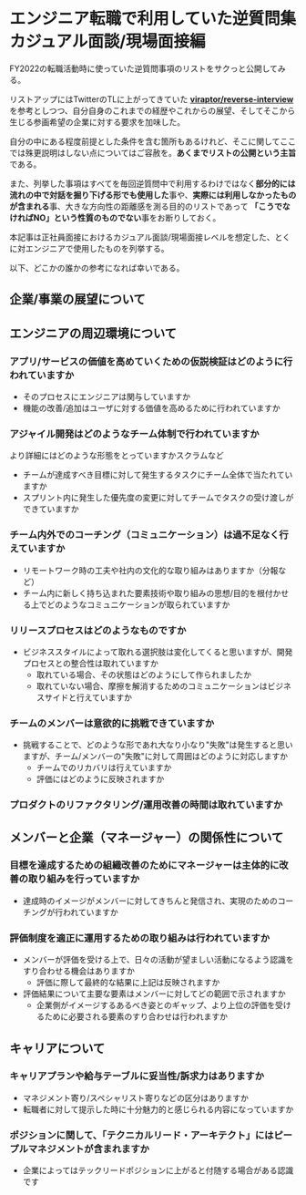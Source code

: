 # エンジニア転職で利用していた逆質問集 カジュアル面談/現場面接編

FY2022の転職活動時に使っていた逆質問事項のリストをサクっと公開してみる。

リストアップにはTwitterのTLに上がってきていた **[viraptor/reverse\-interview](https://github.com/viraptor/reverse-interview/blob/2f87c139ee035fe88cd0846967c0fa66eff7a2b1/translations/JAPANESE.md)** を参考としつつ、自分自身のこれまでの経歴やこれからの展望、そしてそこから生じる参画希望の企業に対する要求を加味した。

自分の中にある程度前提とした条件を含む箇所もあるけれど、そこに関してここでは殊更説明はしない点についてはご容赦を。**あくまでリストの公開という主旨**である。

また、列挙した事項はすべてを毎回逆質問中で利用するわけではなく**部分的には流れの中で対話を掘り下げる形でも使用した**事や、**実際には利用しなかったものが含まれる**事、大きな方向性の距離感を測る目的のリストであって **「こうでなければNO」という性質のものでない**事をお断りしておく。

本記事は正社員面接におけるカジュアル面談/現場面接レベルを想定した、とくに対エンジニアで使用したものを列挙する。

以下、どこかの誰かの参考になれば幸いである。

## 企業/事業の展望について

## エンジニアの周辺環境について

### アプリ/サービスの価値を高めていくための仮説検証はどのように行われていますか

- そのプロセスにエンジニアは関与していますか
- 機能の改善/追加はユーザに対する価値を高めるために行われていますか

### アジャイル開発はどのようなチーム体制で行われていますか

より詳細にはどのような形態をとっていますかスクラムなど

- チームが達成すべき目標に対して発生するタスクにチーム全体で当たれていますか
- スプリント内に発生した優先度の変更に対してチームでタスクの受け渡しができていますか

### チーム内外でのコーチング（コミュニケーション）は過不足なく行えていますか

- リモートワーク時の工夫や社内の文化的な取り組みはありますか（分報など）
- チーム内に新しく持ち込まれた要素技術や取り組みの思想/目的を根付かせる上でどのようなコミュニケーションが取られていますか

### リリースプロセスはどのようなものですか

- ビジネススタイルによって取れる選択肢は変化してくると思いますが、開発プロセスとの整合性は取れていますか
  - 取れている場合、その状態はどのようにして作られましたか
  - 取れていない場合、摩擦を解消するためのコミュニケーションはビジネスサイドと行えていますか

### チームのメンバーは意欲的に挑戦できていますか

- 挑戦することで、どのような形であれ大なり小なり"失敗"は発生すると思いますが、チーム/メンバーの"失敗"に対して周囲はどのように対応しますか
  - チームでのリカバリは行えていますか
  - 評価にはどのように反映されますか

### プロダクトのリファクタリング/運用改善の時間は取れていますか

## メンバーと企業（マネージャー）の関係性について

### 目標を達成するための組織改善のためにマネージャーは主体的に改善の取り組みを行っていますか

- 達成時のイメージがメンバーに対してきちんと発信され、実現のためのコーチングが行われていますか

### 評価制度を適正に運用するための取り組みは行われていますか

- メンバーが評価を受ける上で、日々の活動が望ましい活動になるよう認識をすり合わせる機会はありますか
  - 評価に際して最終的な結果に上記は反映されますか
- 評価結果について主要な要素はメンバーに対してどの範囲で示されますか
  - 企業側がイメージするあるべき姿とのギャップ、より上位の評価を受けるために必要される要素のすり合わせは行われますか

## キャリアについて

### キャリアプランや給与テーブルに妥当性/訴求力はありますか

- マネジメント寄り/スペシャリスト寄りなどの区分はありますか
- 転職者に対して提示した時に十分魅力的と感じられる内容になっていますか

### ポジションに関して、「テクニカルリード・アーキテクト」にはピープルマネジメントが含まれますか

- 企業によってはテックリードポジションに上がると付随する場合がある認識です
